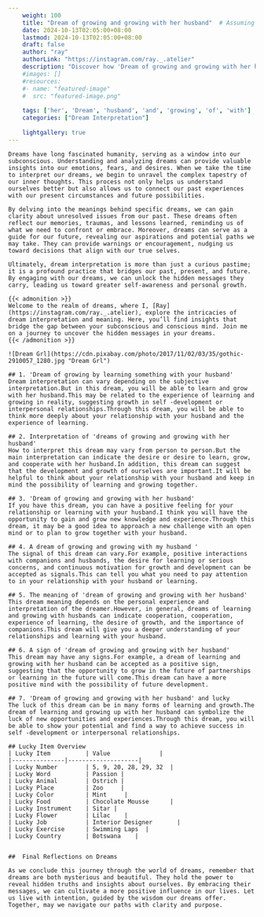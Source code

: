 ```yaml
---
    weight: 100
    title: "Dream of growing and growing with her husband"  # Assuming 'title' column exists
    date: 2024-10-13T02:05:00+08:00
    lastmod: 2024-10-13T02:05:00+08:00
    draft: false
    author: "ray"
    authorLink: "https://instagram.com/ray._.atelier"
    description: "Discover how 'Dream of growing and growing with her husband' can interpret your future and uncover its significant meanings in your life."
    #images: []
    #resources:
    #- name: "featured-image"
    #  src: "featured-image.png"
    
    tags: ['her', 'Dream', 'husband', 'and', 'growing', 'of', 'with']
    categories: ["Dream Interpretation"]
    
    lightgallery: true
---
```

    
    Dreams have long fascinated humanity, serving as a window into our subconscious. Understanding and analyzing dreams can provide valuable insights into our emotions, fears, and desires. When we take the time to interpret our dreams, we begin to unravel the complex tapestry of our inner thoughts. This process not only helps us understand ourselves better but also allows us to connect our past experiences with our present circumstances and future possibilities.
    
    By delving into the meanings behind specific dreams, we can gain clarity about unresolved issues from our past. These dreams often reflect our memories, traumas, and lessons learned, reminding us of what we need to confront or embrace. Moreover, dreams can serve as a guide for our future, revealing our aspirations and potential paths we may take. They can provide warnings or encouragement, nudging us toward decisions that align with our true selves.
    
    Ultimately, dream interpretation is more than just a curious pastime; it is a profound practice that bridges our past, present, and future. By engaging with our dreams, we can unlock the hidden messages they carry, leading us toward greater self-awareness and personal growth.
    
    {{< admonition >}}
    Welcome to the realm of dreams, where I, [Ray](https://instagram.com/ray._.atelier), explore the intricacies of dream interpretation and meaning. Here, you’ll find insights that bridge the gap between your subconscious and conscious mind. Join me on a journey to uncover the hidden messages in your dreams.
    {{< /admonition >}}
    
    ![Dream Grl](https://cdn.pixabay.com/photo/2017/11/02/03/35/gothic-2910057_1280.jpg "Dream Grl")
    
    ## 1. 'Dream of growing by learning something with your husband'
    Dream interpretation can vary depending on the subjective interpretation.But in this dream, you will be able to learn and grow with her husband.This may be related to the experience of learning and growing in reality, suggesting growth in self -development or interpersonal relationships.Through this dream, you will be able to think more deeply about your relationship with your husband and the experience of learning.
    
    ## 2. Interpretation of 'dreams of growing and growing with her husband'
    How to interpret this dream may vary from person to person.But the main interpretation can indicate the desire or desire to learn, grow, and cooperate with her husband.In addition, this dream can suggest that the development and growth of ourselves are important.It will be helpful to think about your relationship with your husband and keep in mind the possibility of learning and growing together.
    
    ## 3. 'Dream of growing and growing with her husband'
    If you have this dream, you can have a positive feeling for your relationship or learning with your husband.I think you will have the opportunity to gain and grow new knowledge and experience.Through this dream, it may be a good idea to approach a new challenge with an open mind or to plan to grow together with your husband.
    
    ## 4. A dream of growing and growing with my husband '
    The signal of this dream can vary.For example, positive interactions with companions and husbands, the desire for learning or serious concerns, and continuous motivation for growth and development can be accepted as signals.This can tell you what you need to pay attention to in your relationship with your husband or learning.
    
    ## 5. The meaning of 'dream of growing and growing with her husband'
    This dream meaning depends on the personal experience and interpretation of the dreamer.However, in general, dreams of learning and growing with husbands can indicate cooperation, cooperation, experience of learning, the desire of growth, and the importance of companions.This dream will give you a deeper understanding of your relationships and learning with your husband.
    
    ## 6. A sign of 'dream of growing and growing with her husband'
    This dream may have any signs.For example, a dream of learning and growing with her husband can be accepted as a positive sign, suggesting that the opportunity to grow in the future of partnerships or learning in the future will come.This dream can have a more positive mind with the possibility of future development.
    
    ## 7. 'Dream of growing and growing with her husband' and lucky
    The luck of this dream can be in many forms of learning and growth.The dream of learning and growing up with her husband can symbolize the luck of new opportunities and experiences.Through this dream, you will be able to show your potential and find a way to achieve success in self -development or interpersonal relationships.
    
    ## Lucky Item Overview
    | Lucky Item          | Value              |
    |---------------|--------------------|
    | Lucky Number        | 5, 9, 20, 28, 29, 32  |
    | Lucky Word          | Passion |
    | Lucky Animal        | Ostrich |
    | Lucky Place         | Zoo     |
    | Lucky Color         | Mint     |
    | Lucky Food          | Chocolate Mousse      |
    | Lucky Instrument    | Sitar |
    | Lucky Flower        | Lilac    |
    | Lucky Job           | Interior Designer       |
    | Lucky Exercise      | Swimming Laps  |
    | Lucky Country       | Botswana    |
    
    
    ##  Final Reflections on Dreams
    
    As we conclude this journey through the world of dreams, remember that dreams are both mysterious and beautiful. They hold the power to reveal hidden truths and insights about ourselves. By embracing their messages, we can cultivate a more positive influence in our lives. Let us live with intention, guided by the wisdom our dreams offer. Together, may we navigate our paths with clarity and purpose.
    